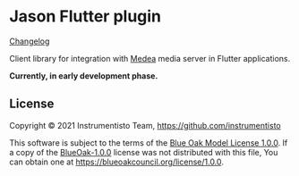 Jason Flutter plugin
====================

[Changelog](https://github.com/instrumentisto/medea-jason/blob/master/flutter/CHANGELOG.md)

Client library for integration with [Medea] media server in Flutter applications.

__Currently, in early development phase.__

## License

Copyright © 2021 Instrumentisto Team, <https://github.com/instrumentisto>

This software is subject to the terms of the [Blue Oak Model License 1.0.0](https://github.com/instrumentisto/medea-jason/blob/master/flutter/LICENSE.md). If a copy of the [BlueOak-1.0.0](https://spdx.org/licenses/BlueOak-1.0.0.html) license was not distributed with this file, You can obtain one at <https://blueoakcouncil.org/license/1.0.0>.




[Medea]: https://github.com/instrumentisto/medea

